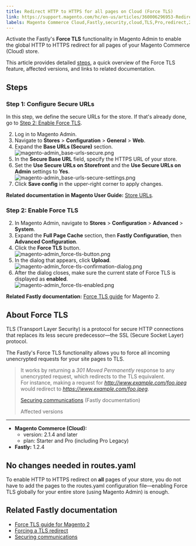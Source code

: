 ```yaml
---
title: Redirect HTTP to HTTPS for all pages on Cloud (Force TLS)
link: https://support.magento.com/hc/en-us/articles/360006296953-Redirect-HTTP-to-HTTPS-for-all-pages-on-Cloud-Force-TLS-
labels: Magento Commerce Cloud,Fastly,security,cloud,TLS,Pro,redirect,2.1,routes.yaml,2.1.4,how to,Starter,1.2.4
---
```


Activate the Fastly's **Force TLS** functionality in Magento Admin to enable the global HTTP to HTTPS redirect for all pages of your Magento Commerce (Cloud) store.

 This article provides detailed [steps](#steps), a quick overview of the Force TLS feature, affected versions, and links to related documentation.

 Steps
-----

 ### Step 1: Configure Secure URLs

 In this step, we define the secure URLs for the store. If that's already done, go to [Step 2: Enable Force TLS](#step-2-enable-force-tls).

 
 2. Log in to Magento Admin.
 4. Navigate to **Stores** > **Configuration** > **General** > **Web**.
 6. Expand the **Base URLs (Secure)** section.  
![magento-admin_base-urls-secure.png](https://support.magento.com/hc/article_attachments/360008033893/magento-admin_base-urls-secure.png) 
 8. In the **Secure Base URL** field, specify the HTTPS URL of your store.
 10. Set the **Use Secure URLs on Storefront** and the **Use Secure URLs on Admin** settings to **Yes**.  
![magento-admin_base-urls-secure-settings.png](https://support.magento.com/hc/article_attachments/360007995494/magento-admin_base-urls-secure-settings.png) 
 12. Click **Save config** in the upper-right corner to apply changes.
 
 **Related documentation in Magento User Guide:** [Store URLs](https://docs.magento.com/m2/ee/user_guide/stores/store-urls.html).

 ### Step 2: Enable Force TLS

 
 2. In Magento Admin, navigate to **Stores** > **Configuration** > **Advanced** > **System**.
 4. Expand the **Full Page Cache** section, then **Fastly Configuration**, then **Advanced Configuration**.
 6. Click the **Force TLS** button.  
![magento-admin_force-tls-button.png](https://support.magento.com/hc/article_attachments/360007999074/magento-admin_force-tls-button.png) 
 8. In the dialog that appears, click **Upload**.  
![magento-admin_force-tls-confirmation-dialog.png](https://support.magento.com/hc/article_attachments/360008041153/magento-admin_force-tls-confirmation-dialog.png) 
 10. After the dialog closes, make sure the current state of Force TLS is displayed as **enabled**.  
![magento-admin_force-tls-enabled.png](https://support.magento.com/hc/article_attachments/360008041293/magento-admin_force-tls-enabled.png) 
 
 **Related Fastly documentation:** [Force TLS guide](https://github.com/fastly/fastly-magento2/blob/master/Documentation/Guides/FORCE-TLS.md) for Magento 2.

 About Force TLS
---------------

 TLS (Transport Layer Security) is a protocol for secure HTTP connections that replaces its less secure predecessor—the SSL (Secure Socket Layer) protocol.

 The Fastly's Force TLS functionality allows you to force all incoming unencrypted requests for your site pages to TLS.

 
>  It works by returning a *301 Moved Permanently* response to any unencrypted request, which redirects to the TLS equivalent.   
> For instance, making a request for *http://www.example.com/foo.jpeg* would redirect to *https://www.example.com/foo.jpeg*.
> 
>  [Securing communications](https://docs.fastly.com/guides/securing-communications/) (Fastly documentation)
> 
>   Affected versions
-----------------

 
 *  **Magento Commerce (Cloud):** 
	 + version: 2.1.4 and later
	 + plan: Starter and Pro (including Pro Legacy) 
 *  **Fastly:** 1.2.4
 
 No changes needed in routes.yaml
--------------------------------

 To enable HTTP to HTTPS redirect on **all** pages of your store, you do not have to add the pages to the routes.yaml configuration file—enabling Force TLS globally for your entire store (using Magento Admin) is enough.

 Related Fastly documentation
----------------------------

 
 * [Force TLS guide for Magento 2](https://github.com/fastly/fastly-magento2/blob/master/Documentation/Guides/FORCE-TLS.md)
 * [Forcing a TLS redirect](https://docs.fastly.com/guides/securing-communications/forcing-a-tls-redirect)
 * [Securing communications](https://docs.fastly.com/guides/securing-communications/)
 
